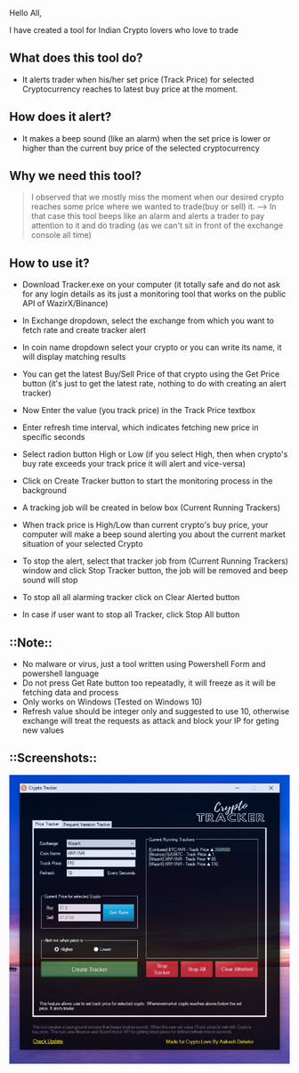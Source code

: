 Hello All,

I have created a tool for Indian Crypto lovers who love to trade

## What does this tool do? 
- It alerts trader when his/her set price (Track Price) for selected Cryptocurrency reaches to latest buy price at the moment.

## How does it alert?
- It makes a beep sound (like an alarm) when the set price is lower or higher than the current buy price of the selected cryptocurrency

## Why we need this tool?
>I observed that we mostly miss the moment when our desired crypto reaches some price where we wanted to trade(buy or sell) it. --> In that case this tool beeps like an alarm and alerts a trader to pay attention to it and do trading (as we can't sit in front of the exchange console all time)

## How to use it?
- Download Tracker.exe on your computer (it totally safe and do not ask for any login details as its just a monitoring tool that works on the public API of WazirX/Binance)
- In Exchange dropdown, select the exchange from which you want to fetch rate and create tracker alert
- In coin name dropdown select your crypto or you can write its name, it will display matching results 
- You can get the latest Buy/Sell Price of that crypto using the Get Price button (it's just to get the latest rate, nothing to do with creating an alert tracker) 
- Now Enter the value (you track price) in the Track Price textbox 
- Enter refresh time interval, which indicates fetching new price in specific seconds
- Select radion button High or Low (if you select High, then when crypto's buy rate exceeds your track price it will alert and vice-versa) 
- Click on Create Tracker button to start the monitoring process in the background 
- A tracking job will be created in below box (Current Running Trackers) 
- When track price is High/Low than current crypto's buy price, your computer will make a beep sound alerting you about the current market situation of your selected Crypto 
- To stop the alert, select that tracker job from (Current Running Trackers) window and click Stop Tracker button, the job will be removed and beep sound will stop

- To stop all all alarming tracker click on Clear Alerted button
- In case if user want to stop all Tracker, click Stop All button

## ::Note::
- No malware or virus, just a tool written using Powershell Form and powershell language 
- Do not press Get Rate button too repeatadly, it will freeze as it will be fetching data and process 
- Only works on Windows (Tested on Windows 10)
- Refresh value should be integer only and suggested to use 10, otherwise exchange will treat the requests as attack and block your IP for geting new values


## ::Screenshots::


![UI](Tracker.Png)
